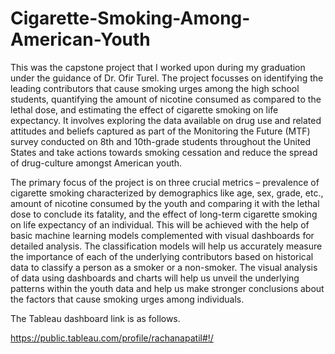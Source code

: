 # Cigarette-Smoking-Among-American-Youth

This was the capstone project that I worked upon during my graduation under the guidance of Dr. Ofir Turel. The project focusses on identifying the leading contributors that cause smoking urges among the high school students, quantifying the amount of nicotine consumed as compared to the lethal dose, and estimating the effect of cigarette smoking on life expectancy. It involves exploring the data available on drug use and related attitudes and beliefs captured as part of the Monitoring the Future (MTF) survey conducted on 8th and 10th-grade students throughout the United States and take actions towards smoking cessation and reduce the spread of drug-culture amongst American youth.

The primary focus of the project is on three crucial metrics – prevalence of cigarette smoking characterized by demographics like age, sex, grade, etc., amount of nicotine consumed by the youth and comparing it with the lethal dose to conclude its fatality, and the effect of long-term cigarette smoking on life expectancy of an individual. This will be achieved with the help of basic machine learning models complemented with visual dashboards for detailed analysis. The classification models will help us accurately measure the importance of each of the underlying contributors based on historical data to classify a person as a smoker or a non-smoker. The visual analysis of data using dashboards and charts will help us unveil the underlying patterns within the youth data and help us make stronger conclusions about the factors that cause smoking urges among individuals.

The Tableau dashboard link is as follows.

https://public.tableau.com/profile/rachanapatil#!/


